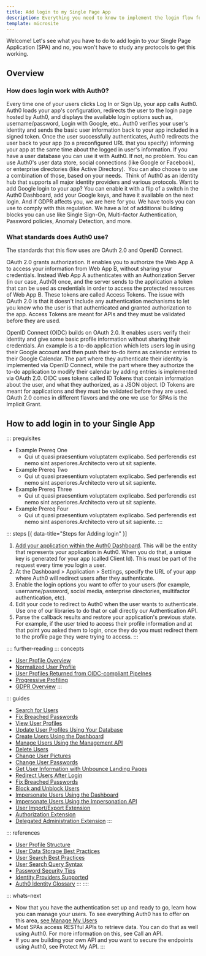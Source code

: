 ```yaml
---
title: Add login to my Single Page App
description: Everything you need to know to implement the login flow for Single Page Applications (SPAs)
template: microsite
---
```


Welcome! Let's see what you have to do to add login to your Single Page Application (SPA) and no, 
you won't have to study any protocols to get this working.

## Overview

### How does login work with Auth0?

Every time one of your users clicks Log In or Sign Up, your app calls Auth0. Auth0 loads your app's configuration, redirects the user to the login page hosted by Auth0, and displays the available login options such as, username/password, Login with Google, etc.. Auth0 verifies your user's identity and sends the basic user information back to your app included in a signed token. Once the user successfully authenticates, Auth0 redirects the user back to your app (to a preconfigured URL that you specify) informing your app at the same time about the logged in user's information. If you have a user database you can use it with Auth0. If not, no problem. You can use Auth0's user data store, social connections (like Google or Facebook), or enterprise directories (like Active Directory).  You can also choose to use a combination of those, based on your needs.  Think of Auth0 as an identity hub that supports all major identity providers and various protocols. Want to add Google login to your app? You can enable it with a flip of a switch in the Auth0 Dashboard, add your Google keys, and have it available on the next login. And if GDPR affects you, we are here for you. We have tools you can use to comply with this regulation. 
We have a lot of additional building blocks you can use like Single Sign-On, Multi-factor Authentication, Password policies, Anomaly Detection, and more.

### What standards does Auth0 use?

The standards that this flow uses are OAuth 2.0 and OpenID Connect.

OAuth 2.0 grants authorization. It enables you to authorize the Web App A to access your information from Web App B, without sharing your credentials. Instead Web App A authenticates with an Authorization Server (in our case, Auth0) once, and the server sends to the application a token that can be used as credentials in order to access the protected resources of Web App B. These tokens are called Access Tokens. The issue with OAuth 2.0 is that it doesn't include any authentication mechanisms to let you know who the user is that authenticated and granted authorization to the app. Access Tokens are meant for APIs and they must be validated before they are used.

OpenID Connect (OIDC) builds on OAuth 2.0. It enables users verify their identity and give some basic profile information without sharing their credentials. An example is a to-do application which lets users log in using their Google account and then push their to-do items as calendar entries to their Google Calendar. The part where they authenticate their identity is implemented via OpenID Connect, while the part where they authorize the to-do application to modify their calendar by adding entries is implemented via OAuth 2.0. OIDC uses tokens called ID Tokens that contain information about the user, and what they authorized, as a JSON object. ID Tokens are meant for applications and they must be validated before they are used.
OAuth 2.0 comes in different flavors and the one we use for SPAs is the Implicit Grant.

## How to add login in to your Single App
::: prequisites
  * Example Prereq One
    - Qui ut quasi praesentium voluptatem explicabo. Sed perferendis est nemo sint asperiores.Architecto vero ut sit sapiente.
  * Example Prereq Two
    - Qui ut quasi praesentium voluptatem explicabo. Sed perferendis est nemo sint asperiores.Architecto vero ut sit sapiente.
  * Example Prereq Three
    - Qui ut quasi praesentium voluptatem explicabo. Sed perferendis est nemo sint asperiores.Architecto vero ut sit sapiente.
  * Example Prereq Four
    - Qui ut quasi praesentium voluptatem explicabo. Sed perferendis est nemo sint asperiores.Architecto vero ut sit sapiente.
:::

::: steps [{ data-title="Steps for Adding login" }]
  1. [Add your application within the Auth0 Dashboard](/user-profile/overview-user-profile). This will be the entity that represents your application in Auth0. When you do that, a unique key is generated for your app (called Client Id). This must be part of the request every time you login a user.
  2. At the Dashboard > Application > Settings, specify the URL of your app where Auth0 will redirect users after they authenticate.
  3. Enable the login options you want to offer to your users (for example, username/password, social media, enterprise directories, multifactor authentication, etc).
  4. Edit your code to redirect to Auth0 when the user wants to authenticate. Use one of our libraries to do that or call directly our Authentication API.
  5. Parse the callback results and restore your application's previous state.  For example, if the user tried to access their profile information and at that point you asked them to login, once they do you must redirect them to the profile page they were trying to access.
:::

:::: further-reading
::: concepts
  * [User Profile Overview](/user-profile/overview-user-profile)
  * [Normalized User Profile](/user-profile/normalized/auth0)
  * [User Profiles Returned from OIDC-compliant Pipelnes](/user-profile/normalized/oidc)
  * [Progressive Profiling](/user-profile/progressive-profiling)
  * [GDPR Overview](/compliance/overview-gdpr)
:::

::: guides
  * [Search for Users](/search/v3)
  * [Fix Breached Passwords](/anomaly-detection/breached-passwords)
  * [View User Profiles](/user-profile/view-users)
  * [Update User Profiles Using Your Database](/user-profile/update-user-profiles-using-your-database)
  * [Create Users Using the Dashboard](/dashboard/create-users)
  * [Manage Users Using the Management API](/user-profile/manage-users-using-the-management-api)
  * [Delete Users](/user-profile/delete-users)
  * [Change User Pictures](/user-profile/change-user-pictures)
  * [Change User Passwords](/connections/database/password-change)
  * [Get User Information with Unbounce Landing Pages](get-user-information-with-unbounce-landing-pages)
  * [Redirect Users After Login](redirect-users-after-login)
  * [Fix Breached Passwords](/anomaly-detection/fix-breached-passwords)
  * [Block and Unblock Users](/user-profile/block-and-unblock-users)
  * [Impersonate Users Using the Dashboard](/user-profile/impersonate-users-using-the-dashboard)
  * [Impersonate Users Using the Impersonation API](/user-profile/impersonate-users-using-the-impersonation-api)
  * [User Import/Export Extension](/extensions/user-import-export)
  * [Authorization Extension](/extensions/authorization-extension/v2)
  * [Delegated Administration Extension](/extensions/delegated-admin/v3)
:::

::: references
  * [User Profile Structure](/user-profile/user-profile-structure)
  * [User Data Storage Best Practices](/user-profile/user-data-storage-best-practices)
  * [User Search Best Practices](/user-profile/user-search-best-practices)
  * [User Search Query Syntax](/search/v3/query-syntax)
  * [Password Security Tips](/anomaly-detection/password-security-tips)
  * [Identity Providers Supported](/connections/identity-providers-supported)
  * [Auth0 Identity Glossary](https://auth0.com/identity-glossary)
:::
::::

::: whats-next
  * Now that you have the authentication set up and ready to go, learn how you can manage your users. To see everything Auth0 has to offer on this area, [see Manage My Users](microsite-connect-users-to-your-identity-platform)
  * Most SPAs access RESTful APIs to retrieve data. You can do that as well using Auth0. For more information on this, see Call an API.
  * If you are building your own API and you want to secure the endpoints using Auth0, see Protect My API.
:::